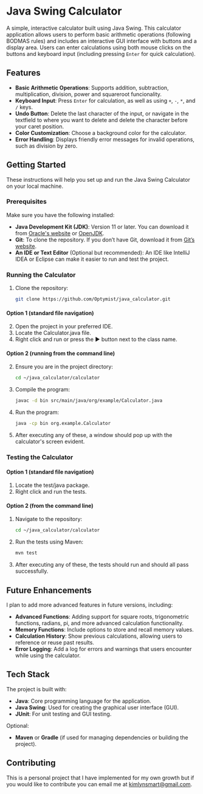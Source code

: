 # Java Swing Calculator

A simple, interactive calculator built using Java Swing. This calculator application allows users to perform basic arithmetic operations 
(following BODMAS rules) and includes an interactive GUI interface with buttons and a display area. Users can enter calculations using 
both mouse clicks on the buttons and keyboard input (including pressing `Enter` for quick calculation).

## Features

- **Basic Arithmetic Operations**: Supports addition, subtraction, multiplication, division, power and squareroot funcionality.
- **Keyboard Input**: Press `Enter` for calculation, as well as using `+`, `-`, `*`, and `/` keys.
- **Undo Button**: Delete the last character of the input, or navigate in the textfield to where you want to delete and delete
                  the character before your caret position.
- **Color Customization**: Choose a background color for the calculator.
- **Error Handling**: Displays friendly error messages for invalid operations, such as division by zero.

## Getting Started

These instructions will help you set up and run the Java Swing Calculator on your local machine.

### Prerequisites

Make sure you have the following installed:

- **Java Development Kit (JDK)**: Version 11 or later. You can download it from [Oracle's website](https://www.oracle.com/java/technologies/javase-jdk11-downloads.html) or [OpenJDK](https://openjdk.java.net/).
- **Git**: To clone the repository. If you don’t have Git, download it from [Git’s website](https://git-scm.com/).
- **An IDE or Text Editor** (Optional but recommended): An IDE like IntelliJ IDEA or Eclipse can make it easier to run and test the project.

### Running the Calculator

1. Clone the repository:
   ```bash
   git clone https://github.com/Optymist/java_calculator.git

#### Option 1 (standard file navigation)

2. Open the project in your preferred IDE.
3. Locate the Calculator.java file.
4. Right click and run or press the ▶ button next to the class name.

#### Option 2 (running from the command line)

2. Ensure you are in the project directory:
   ```bash
   cd ~/java_calculator/calculator
3. Compile the program:
   ```bash
   javac -d bin src/main/java/org/example/Calculator.java
4. Run the program:
   ```bash
   java -cp bin org.example.Calculator


5. After executing any of these, a window should pop up with the calculator's screen evident.

### Testing the Calculator

#### Option 1 (standard file navigation)

1. Locate the test/java package.
2. Right click and run the tests.

#### Option 2 (from the command line)

1. Navigate to the repository:
   ```bash
   cd ~/java_calculator/calculator
2. Run the tests using Maven:
   ```bash
   mvn test


3. After executing any of these, the tests should run and should all pass successfully.

## Future Enhancements

I plan to add more advanced features in future versions, including:
- **Advanced Functions**: Adding support for square roots, trigonometric functions, radians, pi, and more advanced calculation functionality.
- **Memory Functions**: Include options to store and recall memory values.
- **Calculation History**: Show previous calculations, allowing users to reference or reuse past results.
- **Error Logging**: Add a log for errors and warnings that users encounter while using the calculator.

## Tech Stack

The project is built with:
- **Java**: Core programming language for the application.
- **Java Swing**: Used for creating the graphical user interface (GUI).
- **JUnit**: For unit testing and GUI testing.

Optional:
- **Maven** or **Gradle** (if used for managing dependencies or building the project).

## Contributing

This is a personal project that I have implemented for my own growth but if you would like to contribute you can email me at kimlynsmart@gmail.com.

